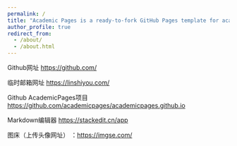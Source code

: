 ```yaml
---
permalink: /
title: "Academic Pages is a ready-to-fork GitHub Pages template for academic personal websites"
author_profile: true
redirect_from: 
  - /about/
  - /about.html
---
```



Github网址
https://github.com/

临时邮箱网址
https://linshiyou.com/

Github AcademicPages项目
https://github.com/academicpages/academicpages.github.io

Markdown编辑器
https://stackedit.cn/app

图床（上传头像网址）
：https://imgse.com/
